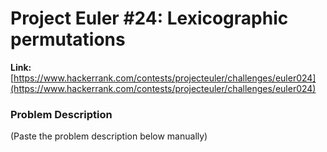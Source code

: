 # Project Euler #24: Lexicographic permutations

**Link:** [https://www.hackerrank.com/contests/projecteuler/challenges/euler024](https://www.hackerrank.com/contests/projecteuler/challenges/euler024)

### Problem Description
(Paste the problem description below manually)

